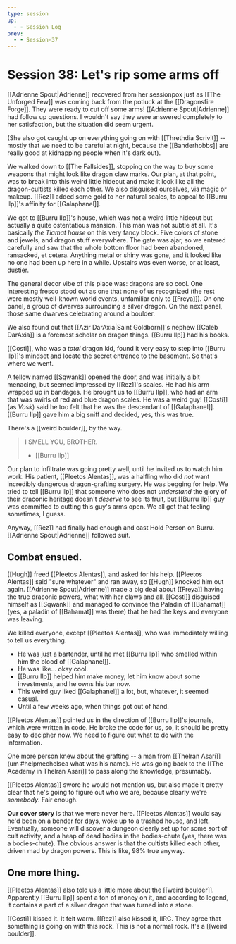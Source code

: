 ```yaml
---
type: session
up:
  - - Session Log
prev:
  - - Session-37
---
```


# Session 38: Let's rip some arms off

[[Adrienne Spout|Adrienne]] recovered from her sessionpox just as [[The Unforged Few]] was coming back from the potluck at the [[Dragonsfire Forge]]. They were ready to cut off some arms! [[Adrienne Spout|Adrienne]] had follow up questions. I wouldn't say they were answered completely to her satisfaction, but the situation did seem urgent. 

(She also got caught up on everything going on with [[Threthdia Scrivit]] -- mostly that we need to be careful at night, because the [[Banderhobbs]] are really good at kidnapping people when it's dark out).

We walked down to [[The Fallsides]], stopping on the way to buy some weapons that might look like dragon claw marks. Our plan, at that point, was to break into this weird little hideout and make it look like all the dragon-cultists killed each other. We also disguised ourselves, via magic or makeup. [[Rez]] added some gold to her natural scales, to appeal to [[Burru Ilp]]'s affinity for [[Galaphanel]].

We got to [[Burru Ilp]]'s house, which was not a weird little hideout but actually a quite ostentatious mansion. This man was not subtle at all. It's basically *the Tiamat house* on this very fancy block. Five colors of stone and jewels, and dragon stuff everywhere. The gate was ajar, so we entered carefully and saw that the whole bottom floor had been abandoned, ransacked, et cetera. Anything metal or shiny was gone, and it looked like no one had been up here in a while. Upstairs was even worse, or at least, dustier.

The general decor vibe of this place was: dragons are so cool. One interesting fresco stood out as one that none of us recognized (the rest were mostly well-known world events, unfamiliar only to [[Freya]]). On one panel, a group of dwarves surrounding a silver dragon. On the next panel, those same dwarves celebrating around a boulder. 

We also found out that [[Azir DarAxia|Saint Goldborn]]'s nephew [[Caleb DarAxia]] is a foremost scholar on dragon things. [[Burru Ilp]] had his books. 

[[Costi]], who was a *total* dragon kid, found it very easy to step into [[Burru Ilp]]'s mindset and locate the secret entrance to the basement. So that's where we went.

A fellow named [[Sqwank]] opened the door, and was initially a bit menacing, but seemed impressed by [[Rez]]'s scales. He had his arm wrapped up in bandages. He brought us to [[Burru Ilp]], who had an arm that was swirls of red and blue dragon scales. He was a weird guy! [[Costi]] (as *Vosk*) said he too felt that he was the descendant of [[Galaphanel]]. [[Burru Ilp]] gave him a big sniff and decided, yes, this was true.

There's a [[weird boulder]], by the way.

>
> I SMELL YOU, BROTHER.
>
> - [[Burru Ilp]]
>

Our plan to infiltrate was going pretty well, until he invited us to watch him work. His patient, [[Pleetos Alentas]], was a halfling who did *not* want incredibly dangerous dragon-grafting surgery. He was begging for help. We tried to tell [[Burru Ilp]] that someone who does not *understand* the glory of their draconic heritage doesn't *deserve* to see its fruit, but [[Burru Ilp]] guy was committed to cutting this guy's arms open. We all get that feeling sometimes, I guess.

Anyway, [[Rez]] had finally had enough and cast Hold Person on Burru. [[Adrienne Spout|Adrienne]] followed suit. 

## Combat ensued. 

[[Hugh]] freed [[Pleetos Alentas]], and asked for his help. [[Pleetos Alentas]] said "sure whatever" and ran away, so [[Hugh]] knocked him out again. [[Adrienne Spout|Adrienne]] made a big deal about [[Freya]] having the true draconic powers, what with her claws and all. [[Costi]] disguised himself as [[Sqwank]] and managed to convince the Paladin of [[Bahamat]] (yes, a paladin of [[Bahamat]] was there) that he had the keys and everyone was leaving. 

We killed everyone, except [[Pleetos Alentas]], who was immediately willing to tell us everything.

- He was just a bartender, until he met [[Burru Ilp]] who smelled within him the blood of [[Galaphanel]]. 
- He was like... okay cool.
- [[Burru Ilp]] helped him make money, let him know about some investments, and he owns his bar now.
- This weird guy liked [[Galaphanel]] a lot, but, whatever, it seemed casual.
- Until a few weeks ago, when things got out of hand.

[[Pleetos Alentas]] pointed us in the direction of [[Burru Ilp]]'s journals, which were written in code. He broke the code for us, so, it should be pretty easy to decipher now. We need to figure out what to do with the information.

One more person knew about the grafting -- a man from [[Thelran Asari]] (um #helpmechelsea what was his name). He was going back to the [[The Academy in Thelran Asari]] to pass along the knowledge, presumably.

[[Pleetos Alentas]] swore he would not mention us, but also made it pretty clear that he's going to figure out who we are, because clearly we're *somebody*. Fair enough.

**Our cover story** is that we were never here. [[Pleetos Alentas]] would say he'd been on a bender for days, woke up to a trashed house, and left. Eventually, someone will discover a dungeon clearly set up for some sort of cult activity, and a heap of dead bodies in the bodies-chute (yes, there was a bodies-chute). The obvious answer is that the cultists killed each other, driven mad by dragon powers. This is like, 98% true anyway. 

## One more thing.

[[Pleetos Alentas]] also told us a little more about the [[weird boulder]]. Apparently [[Burru Ilp]] spent a ton of money on it, and according to legend, it contains a part of a silver dragon that was turned into a stone. 

[[Costi]] kissed it. It felt warm. [[Rez]] also kissed it, IIRC. They agree that something is going on with this rock. This is not a normal rock. It's a [[weird boulder]].





